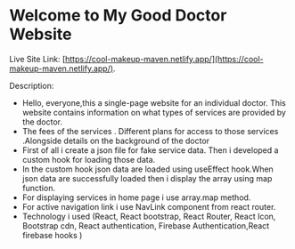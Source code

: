 # Welcome to My Good Doctor Website

Live Site Link: [https://cool-makeup-maven.netlify.app/](https://cool-makeup-maven.netlify.app/).

Description:




- Hello, everyone,this a single-page website for an individual doctor. This website contains information on what types of services are provided by the doctor. 
- The fees of the services . Different plans for access to those services .Alongside details on the background of the doctor
- First of all i create a  json file for fake service data. Then i developed a custom hook for loading those data.
- In the custom hook json data are loaded using useEffect hook.When json data are successfully loaded then i display the array using map function.
- For displaying services in home page i use array.map method.
- For active navigation link i use NavLink component from react router.
- Technology i used (React, React bootstrap, React Router, React Icon, Bootstrap cdn, React authentication, Firebase Authentication,React firebase hooks )